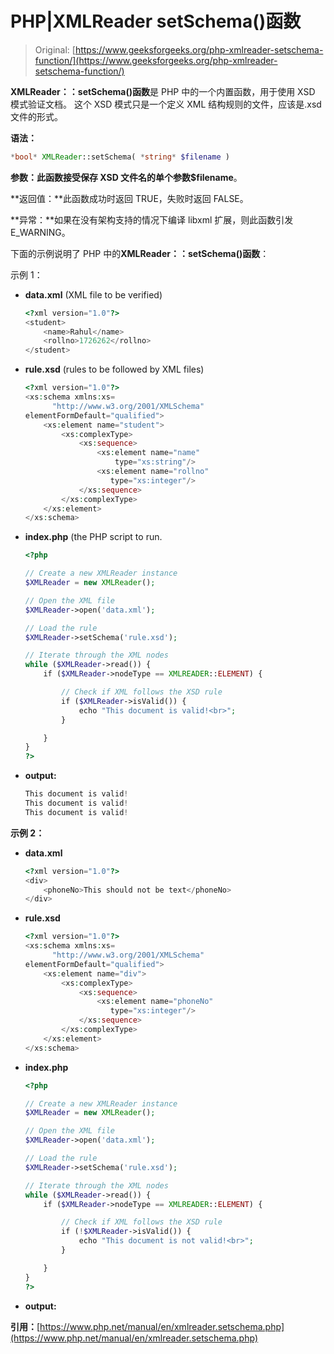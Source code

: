 # PHP|XMLReader setSchema()函数

> Original: [https://www.geeksforgeeks.org/php-xmlreader-setschema-function/](https://www.geeksforgeeks.org/php-xmlreader-setschema-function/)

**XMLReader：：setSchema()函数**是 PHP 中的一个内置函数，用于使用 XSD 模式验证文档。 这个 XSD 模式只是一个定义 XML 结构规则的文件，应该是.xsd 文件的形式。

**语法：**

```php
*bool* XMLReader::setSchema( *string* $filename )
```

**参数：**此函数接受保存 XSD 文件名的单个参数**$filename**。

**返回值：**此函数成功时返回 TRUE，失败时返回 FALSE。

**异常：**如果在没有架构支持的情况下编译 libxml 扩展，则此函数引发 E_WARNING。

下面的示例说明了 PHP 中的**XMLReader：：setSchema()函数**：

示例 1：

*   **data.xml** (XML file to be verified)

    ```php
    <?xml version="1.0"?>
    <student>
        <name>Rahul</name>
        <rollno>1726262</rollno>
    </student>
    ```

*   **rule.xsd** (rules to be followed by XML files)

    ```php
    <?xml version="1.0"?>
    <xs:schema xmlns:xs=
          "http://www.w3.org/2001/XMLSchema"
    elementFormDefault="qualified">
        <xs:element name="student">
            <xs:complexType>
                <xs:sequence>
                    <xs:element name="name"
                        type="xs:string"/>
                    <xs:element name="rollno"
                       type="xs:integer"/>
                </xs:sequence>
            </xs:complexType>
        </xs:element>
    </xs:schema>
    ```

*   **index.php** (the PHP script to run.

    ```php
    <?php

    // Create a new XMLReader instance
    $XMLReader = new XMLReader();

    // Open the XML file
    $XMLReader->open('data.xml');

    // Load the rule
    $XMLReader->setSchema('rule.xsd');

    // Iterate through the XML nodes
    while ($XMLReader->read()) {
        if ($XMLReader->nodeType == XMLREADER::ELEMENT) {

            // Check if XML follows the XSD rule
            if ($XMLReader->isValid()) {
                echo "This document is valid!<br>";
            }

        }
    }
    ?>
    ```

*   **output:**

    ```php
    This document is valid!
    This document is valid!
    This document is valid!
    ```

**示例 2：**

*   **data.xml**

    ```php
    <?xml version="1.0"?>
    <div>
        <phoneNo>This should not be text</phoneNo>
    </div>
    ```

*   **rule.xsd**

    ```php
    <?xml version="1.0"?>
    <xs:schema xmlns:xs=
          "http://www.w3.org/2001/XMLSchema"
    elementFormDefault="qualified">
        <xs:element name="div">
            <xs:complexType>
                <xs:sequence>
                    <xs:element name="phoneNo"
                       type="xs:integer"/>
                </xs:sequence>
            </xs:complexType>
        </xs:element>
    </xs:schema>
    ```

*   **index.php**

    ```php
    <?php

    // Create a new XMLReader instance
    $XMLReader = new XMLReader();

    // Open the XML file
    $XMLReader->open('data.xml');

    // Load the rule
    $XMLReader->setSchema('rule.xsd');

    // Iterate through the XML nodes
    while ($XMLReader->read()) {
        if ($XMLReader->nodeType == XMLREADER::ELEMENT) {

            // Check if XML follows the XSD rule
            if (!$XMLReader->isValid()) {
                echo "This document is not valid!<br>";
            }

        }
    }
    ?>
    ```

*   **output:**

**引用：**[https://www.php.net/manual/en/xmlreader.setschema.php](https://www.php.net/manual/en/xmlreader.setschema.php)